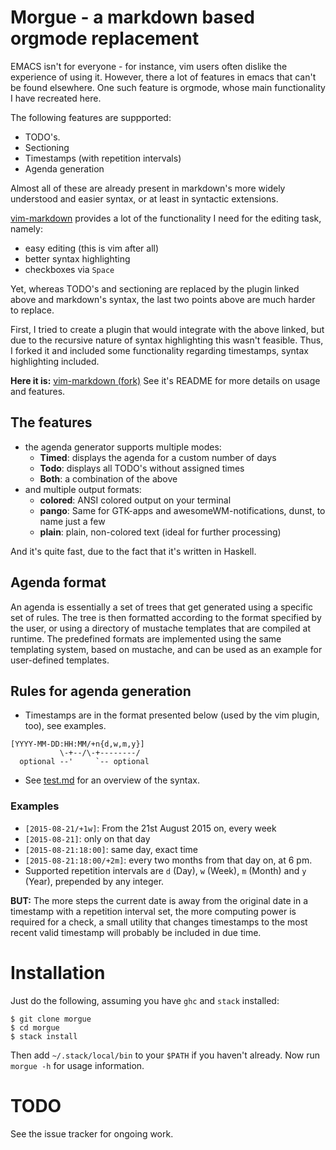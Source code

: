 # Morgue - a markdown based orgmode replacement
EMACS isn't for everyone - for instance, vim users often dislike the experience of using
it. However, there a lot of features in emacs that can't be found elsewhere. One such
feature is orgmode, whose main functionality I have recreated here.

The following features are suppported:

* TODO's.
* Sectioning
* Timestamps (with repetition intervals)
* Agenda generation

Almost all of these are already present in markdown's more widely understood and easier
syntax, or at least in syntactic extensions.

[vim-markdown](http://www.github.com/gabrielelana/vim-markdown) provides
a lot of the functionality I need for the editing task, namely:

* easy editing (this is vim after all)
* better syntax highlighting
* checkboxes via `Space`

Yet, whereas TODO's and sectioning are replaced by the plugin linked above and markdown's
syntax, the last two points above are much harder to replace.

First, I tried to create a plugin that would integrate with the above linked, but due to
the recursive nature of syntax highlighting this wasn't feasible.  Thus, I forked it and
included some functionality regarding timestamps, syntax highlighting included.

**Here it is:** [vim-markdown (fork)](http://www.github.com/ibabushkin/vim-markdown)
See it's README for more details on usage and features.

## The features
* the agenda generator supports multiple modes:
  * **Timed**: displays the agenda for a custom number of days
  * **Todo**: displays all TODO's without assigned times
  * **Both**: a combination of the above
* and multiple output formats:
  * **colored**: ANSI colored output on your terminal
  * **pango**: Same for GTK-apps and awesomeWM-notifications, dunst, to name just a few
  * **plain**: plain, non-colored text (ideal for further processing)

And it's quite fast, due to the fact that it's written in Haskell.

## Agenda format
An agenda is essentially a set of trees that get generated using a specific set of rules.
The tree is then formatted according to the format specified by the user, or using a
directory of mustache templates that are compiled at runtime. The predefined formats are
implemented using the same templating system, based on mustache, and can be used as an
example for user-defined templates.

## Rules for agenda generation
* Timestamps are in the format presented below (used by the vim plugin, too), see examples.
```
[YYYY-MM-DD:HH:MM/+n{d,w,m,y}]
           \-+--/\-+--------/
  optional --'     `-- optional
```
* See [test.md](https://github.com/ibabushkin/morgue/blob/master/tests/test.md) for an
  overview of the syntax.

### Examples
* `[2015-08-21/+1w]`: From the 21st August 2015 on, every week
* `[2015-08-21]`: only on that day
* `[2015-08-21:18:00]`: same day, exact time
* `[2015-08-21:18:00/+2m]`: every two months from that day on, at 6 pm.
* Supported repetition intervals are `d` (Day), `w` (Week), `m` (Month) and `y` (Year),
  prepended by any integer.

**BUT:** The more steps the current date is away from the original date in a timestamp
with a repetition interval set, the more computing power is required for a check, a small
utility that changes timestamps to the most recent valid timestamp will probably be
included in due time.

# Installation
Just do the following, assuming you have `ghc` and `stack` installed:
```
$ git clone morgue
$ cd morgue
$ stack install
``` 
Then add `~/.stack/local/bin` to your `$PATH` if you haven't already.
Now run `morgue -h` for usage information.

# TODO
See the issue tracker for ongoing work.
